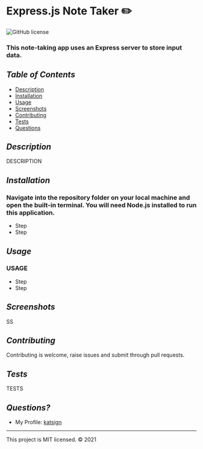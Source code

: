 # Express.js Note Taker :pencil2:
![GitHub license](https://img.shields.io/badge/License-MIT-orange)

### This note-taking app uses an Express server to store input data.

## *Table of Contents*

- [Description](#description)
- [Installation](#installation)
- [Usage](#usage)
- [Screenshots](#screenshots)
- [Contributing](#contributing)
- [Tests](#tests)
- [Questions](#questions)

## *Description*
DESCRIPTION

## *Installation*
### Navigate into the repository folder on your local machine and open the built-in terminal. You will need Node.js installed to run this application.
- Step
- Step


## *Usage*
### USAGE
- Step
- Step

## *Screenshots*
SS

## *Contributing*
Contributing is welcome, raise issues and submit through pull requests.

## *Tests*

TESTS

## *Questions?*
- My Profile: [katsign](https://github.com/katsign)

---
This project is MIT licensed. &copy; 2021
